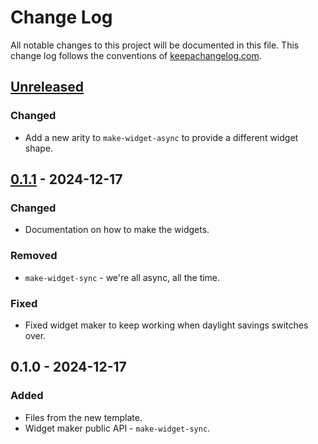 # Change Log
All notable changes to this project will be documented in this file. This change log follows the conventions of [keepachangelog.com](http://keepachangelog.com/).

## [Unreleased]
### Changed
- Add a new arity to `make-widget-async` to provide a different widget shape.

## [0.1.1] - 2024-12-17
### Changed
- Documentation on how to make the widgets.

### Removed
- `make-widget-sync` - we're all async, all the time.

### Fixed
- Fixed widget maker to keep working when daylight savings switches over.

## 0.1.0 - 2024-12-17
### Added
- Files from the new template.
- Widget maker public API - `make-widget-sync`.

[Unreleased]: https://github.com/antoine247/liquidacionDataGenerator/compare/0.1.1...HEAD
[0.1.1]: https://github.com/antoine247/liquidacionDataGenerator/compare/0.1.0...0.1.1
